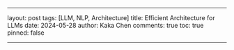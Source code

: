 ---

layout: post
tags: [LLM, NLP, Architecture]
title: Efficient Architecture for LLMs
date: 2024-05-28
author: Kaka Chen
comments: true
toc: true
pinned: false

---